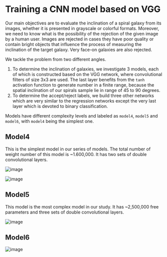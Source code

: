 # Training a CNN model based on VGG

Our main objectives are to evaluate the inclination of a spiral galaxy from its images, whether it is presented in grayscale or colorful formats.
Moreover, we need to know what is the possibility of the rejection of the given image by a human user. Images are rejected in cases they have poor quality or contain 
bright objects that influence the process of measuring the inclination of the target galaxy. Very face-on galaxies are also rejected.

We tackle the problem from two different angles.

1. To determine the inclination of galaxies, we investigate 3 models, each of which is constructed based on the VGG network, where convolutional filters of size 3x3 are used. The last layer benefits from the `tanh` activation function to generate number in a finite range, because the spatial inclination of our spirals sample lie in range of 45 to 90 degrees.
2. To determine the accept/reject labels, we build three other networks which are very similar to the regression networks except the very last layer which is devoted to binary classification.

Models have different complexity levels and labeled as `model4`, `model5` and `model6`, with `model4` being the simplest one. 

## Model4

This is the simplest model in our series of models. The total number of weight number of this model is ~1.600,000. It has two sets of double convolutional layers.

![image](https://user-images.githubusercontent.com/13570487/132303628-6657d08f-7ae3-4fe9-a96d-335569b5b150.png)

![image](https://user-images.githubusercontent.com/13570487/132303705-b84cea19-a492-4832-9cd4-57bd9535599b.png)


## Model5

This model is the most complex model in our study. It has ~2,500,000 free parameters and three sets of double convolutional layers.

![image](https://user-images.githubusercontent.com/13570487/132303862-d7901455-d591-45c5-9616-beaa6cb54eb4.png)


## Model6

![image](https://user-images.githubusercontent.com/13570487/132305223-fd946618-d7aa-40da-b21b-096345804366.png)









